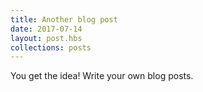```yaml
---
title: Another blog post
date: 2017-07-14
layout: post.hbs
collections: posts
---
```


You get the idea! Write your own blog posts.
